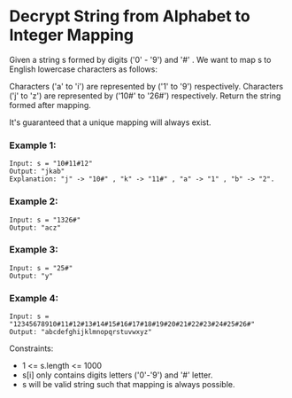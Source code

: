 # Decrypt String from Alphabet to Integer Mapping

Given a string s formed by digits ('0' - '9') and '#' . We want to map s to English lowercase characters as follows:

Characters ('a' to 'i') are represented by ('1' to '9') respectively.
Characters ('j' to 'z') are represented by ('10#' to '26#') respectively.
Return the string formed after mapping.

It's guaranteed that a unique mapping will always exist.

### Example 1:

```
Input: s = "10#11#12"
Output: "jkab"
Explanation: "j" -> "10#" , "k" -> "11#" , "a" -> "1" , "b" -> "2".
```

### Example 2:

```
Input: s = "1326#"
Output: "acz"
```

### Example 3:

```
Input: s = "25#"
Output: "y"
```

### Example 4:

```
Input: s = "12345678910#11#12#13#14#15#16#17#18#19#20#21#22#23#24#25#26#"
Output: "abcdefghijklmnopqrstuvwxyz"
```

Constraints:

- 1 <= s.length <= 1000
- s[i] only contains digits letters ('0'-'9') and '#' letter.
- s will be valid string such that mapping is always possible.
